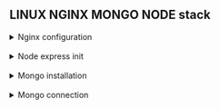 ## LINUX NGINX MONGO NODE stack 

<details>
<summary>Nginx configuration</summary>

`nginx/sites-available/default`

> Here i have two locations: `/` to service static
and `/api/` to service dynamic content in accordance 

> `/api/` is proxying to `3000` port of `localhost`, there i'm gonna run backend application

It doesn't have any CORS configured yet

![](screenshots/nginx/nginx_config.png)

![](screenshots/nginx/html.png)

![](screenshots/nginx/nginx_res.png)

</details>
<br/>

<details>
<summary>Node express init</summary>

> I should install http-server, that is Express.js, 
so my backend application could handle http requests

Make sure there're node.js installed in system

![](screenshots/express/versions_check.png)

I used express generator package from npm:

https://www.npmjs.com/package/express-generator

![](screenshots/express/express_init.png)

Added response to '/' route

![](screenshots/express/express_testroute.png)

Verification whether it runs

![](screenshots/express/express_start.png)

![](screenshots/express/mv_express.png)

Localhost/api, after restarting both nginx and node 

![](screenshots/express/api_res.png)

### Amplified backend by enabling ES6 and hot reloading

> ES6 code should be transpiled to ES5 so node could interpret it, 
so i'm gonna use 'babel' (note: there's a little configuration skipped)

![](screenshots/express/babel.png)

> As hot module replacement tool i used 'nodemon'.
It's incredibly important during development

```diff 
+ Thus i have next scripts:
```

* `npm run build` - to transpile code
* `npm run start` - to run www
* `npm run dev` - to run development server

They look as follows:

![](screenshots/express/scripts.png)

> Running build script leads to dist folder appearing in the project, 
then server can be launched from www by ```npm run start```
or ```NODE_ENV=production node /bin/www```

![](screenshots/express/entry_dist.png)

> Dev mode runs the same entry point `bin/www`, 
taking master app not from `dist` but `src` folder
<br/>
Checking its work:

![](screenshots/express/devmode_check.png)
</details>
<br/>

<details>
<summary>Mongo installation</summary>

First thing first i should replace systemctl utility, so it works without systemd:

https://github.com/gdraheim/docker-systemctl-replacement

![](screenshots/mongo/systemctl_substitute.png)

![](screenshots/mongo/systemctl_python.png)

I chose to install Mongo 5.0:

![](screenshots/mongo/mongo_installation.png)

![](screenshots/mongo/mongod_start.png)

Launched: 

![](screenshots/mongo/Finally_db_connected.png)

![](screenshots/mongo/mongod_process.png)
</details>
<br/>

<details>
<summary>Mongo connection</summary>

I installed ORM mongoose to operate with database
<br/>
Setup file is described below:

![](screenshots/mongo/mongoose_connection.png)

The connection function is invoked from Master.js

```node
import {setUpDBConnection} from "./database.js";
setUpDBConnection();
```

Express doesn't serve http itself, there's a top layer that wraps express app in www file.
It's helpful cause of possibility to use https in the future

![](screenshots/mongo/env.png)

Checking connection:

![](screenshots/mongo/check_connection.png)

</details>
